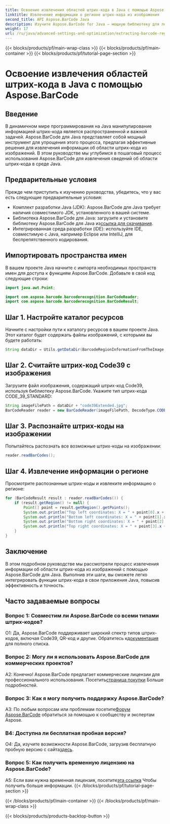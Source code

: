 ```yaml
---
title: Освоение извлечения областей штрих-кода в Java с помощью Aspose.BarCode
linktitle: Извлечение информации о регионе штрих-кода из изображения
second_title: API Aspose.BarCode Java
description: Изучите Aspose.BarCode for Java — мощную библиотеку для легкого извлечения деталей области штрих-кода. Усовершенствуйте свои Java-приложения с точностью.
weight: 17
url: /ru/java/advanced-settings-and-optimization/extracting-barcode-region-information/
---
```


{{< blocks/products/pf/main-wrap-class >}}
{{< blocks/products/pf/main-container >}}
{{< blocks/products/pf/tutorial-page-section >}}

# Освоение извлечения областей штрих-кода в Java с помощью Aspose.BarCode

## Введение

В динамичном мире программирования на Java манипулирование информацией штрих-кода является распространенной и важной задачей. Aspose.BarCode для Java представляет собой мощный инструмент для упрощения этого процесса, предлагая эффективные решения для извлечения информации об области штрих-кода из изображений. В этом руководстве мы углубимся в пошаговый процесс использования Aspose.BarCode для извлечения сведений об области штрих-кода в среде Java.

## Предварительные условия

Прежде чем приступить к изучению руководства, убедитесь, что у вас есть следующие предварительные условия:

- Комплект разработки Java (JDK): Aspose.BarCode для Java требует наличия совместимого JDK, установленного в вашей системе.
-  Библиотека Aspose.BarCode для Java: загрузите и установите библиотеку Aspose.BarCode для Java из[ссылка для скачивания](https://releases.aspose.com/barcode/java/).
- Интегрированная среда разработки (IDE): используйте IDE, совместимую с Java, например Eclipse или IntelliJ, для беспрепятственного кодирования.

## Импортировать пространства имен

В вашем проекте Java начните с импорта необходимых пространств имен для доступа к функциям Aspose.BarCode. Добавьте в свой код следующие строки:

```java
import java.awt.Point;

import com.aspose.barcode.barcoderecognition.BarCodeReader;
import com.aspose.barcode.barcoderecognition.BarCodeResult;


```

## Шаг 1. Настройте каталог ресурсов

Начните с настройки пути к каталогу ресурсов в вашем проекте Java. Этот каталог будет содержать файлы изображений, с которыми вы будете работать:

```java
String dataDir = Utils.getDataDir(BarcodeRegionInformationFromTheImage.class) + "BarcodeReader/advanced_features/";
```

## Шаг 2. Считайте штрих-код Code39 с изображения

Загрузите файл изображения, содержащий штрих-код Code39, используя библиотеку Aspose.BarCode. Укажите тип штрих-кода CODE_39_STANDARD:

```java
String imageFilePath = dataDir + "code39Extended.jpg";
BarCodeReader reader = new BarCodeReader(imageFilePath, DecodeType.CODE_39_STANDARD);
```

## Шаг 3. Распознайте штрих-коды на изображении

Попытайтесь распознать все возможные штрих-коды на изображении:

```java
reader.readBarCodes();
```

## Шаг 4. Извлечение информации о регионе

Просмотрите распознанные штрих-коды и извлеките информацию о регионе:

```java
for (BarCodeResult result : reader.readBarCodes()) {
    if (result.getRegion() != null) {
        Point[] point = result.getRegion().getPoints();
        System.out.println("Top left coordinates: X = " + point[0].x + ", Y = " + point[0].y);
        System.out.println("Bottom left coordinates: X = " + point[1].x + ", Y = " + point[1].y);
        System.out.println("Bottom right coordinates: X = " + point[2].x + ", Y = " + point[2].y);
        System.out.println("Top right coordinates: X = " + point[3].x + ", Y = " + point[3].y);
    }
}
```

## Заключение

В этом подробном руководстве мы рассмотрели процесс извлечения информации об области штрих-кода из изображений с помощью Aspose.BarCode для Java. Выполнив эти шаги, вы сможете легко интегрировать функции штрих-кода в свои приложения Java, повысив эффективность и точность.

## Часто задаваемые вопросы

### Вопрос 1: Совместим ли Aspose.BarCode со всеми типами штрих-кодов?

 О1: Да, Aspose.BarCode поддерживает широкий спектр типов штрих-кодов, включая Code39, QR-код и другие. Обратитесь к[документация](https://reference.aspose.com/barcode/java/) для полного списка.

### Вопрос 2: Могу ли я использовать Aspose.BarCode для коммерческих проектов?

 А2: Конечно! Aspose.BarCode предлагает коммерческие лицензии для профессионального использования. Посетить[страница покупки](https://purchase.aspose.com/buy) Больше подробностей.

### Вопрос 3: Как я могу получить поддержку Aspose.BarCode?

 A3: По любым вопросам или проблемам посетите[Форум Aspose.BarCode](https://forum.aspose.com/c/barcode/13) обратиться за помощью к сообществу и экспертам Aspose.

### В4: Доступна ли бесплатная пробная версия?

 О4: Да, изучите возможности Aspose.BarCode, загрузив бесплатную пробную версию с сайта[здесь](https://releases.aspose.com/).

### Вопрос 5: Как получить временную лицензию на Aspose.BarCode?

 A5: Если вам нужна временная лицензия, посетите[эта ссылка](https://purchase.aspose.com/temporary-license/) Чтобы получить больше информации.
{{< /blocks/products/pf/tutorial-page-section >}}

{{< /blocks/products/pf/main-container >}}
{{< /blocks/products/pf/main-wrap-class >}}

{{< blocks/products/products-backtop-button >}}
